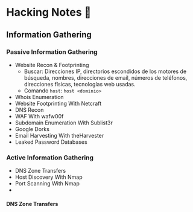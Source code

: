 # Hacking Notes 📝

## Information Gathering

### Passive Information Gathering
- Website Recon & Footprinting
  - Buscar: Direcciones IP, directorios escondidos de los motores de búsqueda, nombres, direcciones de email, números de teléfonos, direcciones físicas, tecnologías web usadas.
  - Comando `host`: `host <dominio>`
- Whois Enumeration
- Website Footprinting With Netcraft
- DNS Recon
- WAF With wafw00f
- Subdomain Enumeration With Sublist3r
- Google Dorks
- Email Harvesting With theHarvester
- Leaked Password Databases

### Active Information Gathering
- DNS Zone Transfers
- Host Discovery With Nmap
- Port Scanning With Nmap
- 
#### DNS Zone Transfers
